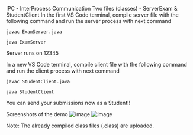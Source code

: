 IPC - InterProcess Communication
Two files (classes) - ServerExam & StudentClient
In the first VS Code terminal, compile server file with the following command and run the server process with next command
```
javac ExamServer.java
```
```
java ExamServer
```
Server runs on 12345

In a new VS Code terminal, compile client file with the following command and run the client process with next command
```
javac StudentClient.java
```
```
java StudentClient
```
You can send your submissions now as a Student!!

Screenshots of the demo
![image](https://github.com/VSrihariMoorthy/Multithreading/assets/119066846/a6d3ed81-17a9-4084-880a-ee3265e3b848)
![image](https://github.com/VSrihariMoorthy/Multithreading/assets/119066846/01772ba2-dd69-4df5-8db4-971d4174ee7c)

Note: The already compiled class files (.class) are uploaded.
